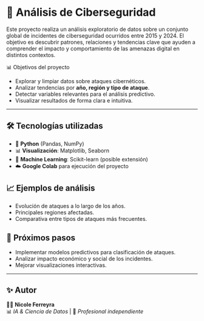 # 🔐 Análisis de Ciberseguridad  

Este proyecto realiza un análisis exploratorio de datos sobre un conjunto global de incidentes de ciberseguridad ocurridos entre 2015 y 2024. El objetivo es descubrir patrones, relaciones y tendencias clave que ayuden a comprender el impacto y comportamiento de las amenazas digital en distintos contextos.

📊 Objetivos del proyecto  

- Explorar y limpiar datos sobre ataques cibernéticos.  
- Analizar tendencias por **año, región y tipo de ataque**.  
- Detectar variables relevantes para el análisis predictivo.  
- Visualizar resultados de forma clara e intuitiva.  

---

## 🛠️ Tecnologías utilizadas  

- 🐍 **Python** (Pandas, NumPy)  
- 📊 **Visualización**: Matplotlib, Seaborn  
- 🤖 **Machine Learning**: Scikit-learn (posible extensión)  
- ☁️ **Google Colab** para ejecución del proyecto  


## 📈 Ejemplos de análisis  

- Evolución de ataques a lo largo de los años.  
- Principales regiones afectadas.  
- Comparativa entre tipos de ataques más frecuentes.  


## 🚀 Próximos pasos  

- Implementar modelos predictivos para clasificación de ataques.  
- Analizar impacto económico y social de los incidentes.  
- Mejorar visualizaciones interactivas.  

---

## ✨ Autor  

👩‍💻 **Nicole Ferreyra**  
📊 *IA & Ciencia de Datos* | 🚀 *Profesional independiente*  
